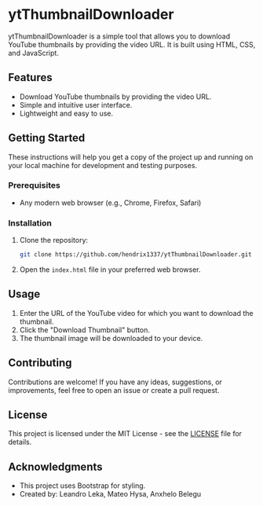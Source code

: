 
# ytThumbnailDownloader

ytThumbnailDownloader is a simple tool that allows you to download YouTube thumbnails by providing the video URL. It is built using HTML, CSS, and JavaScript.

## Features

- Download YouTube thumbnails by providing the video URL.
- Simple and intuitive user interface.
- Lightweight and easy to use.

## Getting Started

These instructions will help you get a copy of the project up and running on your local machine for development and testing purposes.

### Prerequisites

- Any modern web browser (e.g., Chrome, Firefox, Safari)

### Installation

1. Clone the repository:

    ```bash
    git clone https://github.com/hendrix1337/ytThumbnailDownloader.git
    ```

2. Open the `index.html` file in your preferred web browser.

## Usage

1. Enter the URL of the YouTube video for which you want to download the thumbnail.
2. Click the "Download Thumbnail" button.
3. The thumbnail image will be downloaded to your device.

## Contributing

Contributions are welcome! If you have any ideas, suggestions, or improvements, feel free to open an issue or create a pull request.

## License

This project is licensed under the MIT License - see the [LICENSE](LICENSE) file for details.

## Acknowledgments

- This project uses Bootstrap for styling.
- Created by: Leandro Leka, Mateo Hysa, Anxhelo Belegu
